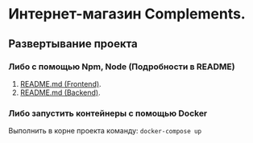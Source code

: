# Интернет-магазин Complements.

## Развертывание проекта

### Либо с помощью Npm, Node (Подробности в README)

1.  [README.md (Frontend)](./frontend/README.md).
2.  [README.md (Backend)](./backend/README.md).

### Либо запустить контейнеры с помощью Docker

Выполнить в корне проекта команду:
`docker-compose up`
